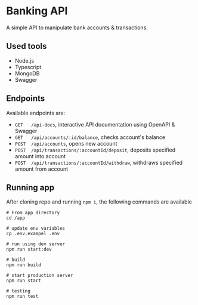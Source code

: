 # Banking API

A simple API to manipulate bank accounts & transactions.

## Used tools

- Node.js
- Typescript
- MongoDB
- Swagger

## Endpoints

Available endpoints are:

- `GET   /api-docs`, interactive API documentation using OpenAPI & Swagger
- `GET   /api/accounts/:id/balance`, checks account's balance
- `POST  /api/accounts`, opens new account
- `POST  /api/transactions/:accountId/deposit`, deposits specified amount into account
- `POST  /api/transactions/:accountId/withdraw`, withdraws specified amount from account

## Running app

After cloning repo and running `npm i`, the following commands are available

```
# From app directory
cd /app

# update env variables
cp .env.exampel .env

# run using dev server
npm run start:dev

# build
npm run build

# start production server
npm run start

# testing
npm run test
```